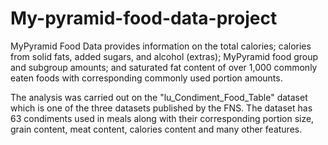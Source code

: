 # My-pyramid-food-data-project
MyPyramid Food Data provides information on the total calories; calories from solid fats, added sugars, and alcohol (extras); MyPyramid food group and subgroup amounts; and saturated fat content of over 1,000 commonly eaten foods with corresponding commonly used portion amounts.

The analysis was carried out on the "lu_Condiment_Food_Table" dataset which is one of the three datasets published by the FNS. The dataset has 63 condiments used in meals along with their corresponding portion size, grain content, meat content, calories content and many other features.
